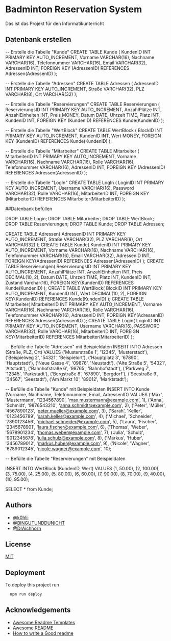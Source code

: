 
# Badminton Reservation System

Das ist das Projekt für den Informatikunterricht




## Datenbank erstellen

-- Erstelle die Tabelle "Kunde"
CREATE TABLE Kunde (
  KundenID INT PRIMARY KEY AUTO_INCREMENT,
  Vorname VARCHAR(16),
  Nachname VARCHAR(16),
  Telefonnummer VARCHAR(16),
  Email VARCHAR(32),
  AdressenID INT,
  FOREIGN KEY (AdressenID) REFERENCES Adressen(AdressenID)
);

-- Erstelle die Tabelle "Adressen"
CREATE TABLE Adressen (
  AdressenID INT PRIMARY KEY AUTO_INCREMENT,
  Straße VARCHAR(32),
  PLZ VARCHAR(8),
  Ort VARCHAR(32)
);

-- Erstelle die Tabelle "Reservierungen"
CREATE TABLE Reservierungen (
  ReservierungsID INT PRIMARY KEY AUTO_INCREMENT,
  AnzahlPlätze INT,
  AnzahlEinheiten INT,
  Preis MONEY,
  Datum DATE,
  Uhrzeit TIME,
  Platz INT,
  KundenID INT,
  FOREIGN KEY (KundenID) REFERENCES Kunde(KundenID)
);

-- Erstelle die Tabelle "WertBlock"
CREATE TABLE WertBlock (
  BlockID INT PRIMARY KEY AUTO_INCREMENT,
  KundenID INT,
  Wert MONEY,
  FOREIGN KEY (KundenID) REFERENCES Kunde(KundenID)
);

-- Erstelle die Tabelle "Mitarbeiter"
CREATE TABLE Mitarbeiter (
  MitarbeiterID INT PRIMARY KEY AUTO_INCREMENT,
  Vorname VARCHAR(16),
  Nachname VARCHAR(16),
  Rolle VARCHAR(16),
  Telefonnummer VARCHAR(16),
  AdressenID INT,
  FOREIGN KEY (AdressenID) REFERENCES Adressen(AdressenID)
);

-- Erstelle die Tabelle "LogIn"
CREATE TABLE LogIn (
  LoginID INT PRIMARY KEY AUTO_INCREMENT,
  Username VARCHAR(16),
  Password VARCHAR(32),
  Rolle VARCHAR(16),
  MitarbeiterID INT,
  FOREIGN KEY (MitarbeiterID) REFERENCES Mitarbeiter(MitarbeiterID)
);




##Datenbank befüllen


DROP TABLE Login;
DROP TABLE Mitarbeiter;
DROP TABLE WertBlock;
DROP TABLE Reservierungen;
DROP TABLE Kunde;
DROP TABLE Adressen;

CREATE TABLE Adressen(
    AdressenID INT PRIMARY KEY AUTO_INCREMENT,
    Straße VARCHAR(32),
    PLZ VARCHAR(8),
    Ort VARCHAR(32)
); 
CREATE TABLE Kunde(
    KundenID INT PRIMARY KEY AUTO_INCREMENT,
    Vorname VARCHAR(16),
    Nachname VARCHAR(16),
    Telefonnummer VARCHAR(16),
    Email VARCHAR(32),
    AdressenID INT,
    FOREIGN KEY(AdressenID) REFERENCES Adressen(AdressenID)
); 
CREATE TABLE Reservierungen(
    ReservierungsID INT PRIMARY KEY AUTO_INCREMENT,
    AnzahlPlätze INT,
    AnzahlEinheiten INT,
    Preis DECIMAL(10, 2),
    Datum DATE,
    Uhrzeit TIME,
    Platz INT,
    KundenID INT,
   	Zustand Varchar(16),
    FOREIGN KEY(KundenID) REFERENCES Kunde(KundenID)
); 
CREATE TABLE WertBlock(
    BlockID INT PRIMARY KEY AUTO_INCREMENT,
    KundenID INT,
    Wert DECIMAL(10, 2),
    FOREIGN KEY(KundenID) REFERENCES Kunde(KundenID)
);
CREATE TABLE Mitarbeiter(
    MitarbeiterID INT PRIMARY KEY AUTO_INCREMENT,
    Vorname VARCHAR(16),
    Nachname VARCHAR(16),
    Rolle VARCHAR(16),
    Telefonnummer VARCHAR(16),
    AdressenID INT,
    FOREIGN KEY(AdressenID) REFERENCES Adressen(AdressenID)
); 
CREATE TABLE Login(
    LoginID INT PRIMARY KEY AUTO_INCREMENT,
    Username VARCHAR(16),
    PASSWORD VARCHAR(32),
    Rolle VARCHAR(16),
    MitarbeiterID INT,
    FOREIGN KEY(MitarbeiterID) REFERENCES Mitarbeiter(MitarbeiterID)
);

-- Befülle die Tabelle "Adressen" mit Beispieldaten
INSERT INTO Adressen (Straße, PLZ, Ort)
VALUES
  ('Musterstraße 1', '12345', 'Musterstadt'),
  ('Beispielweg 2', '54321', 'Beispielort'),
  ('Hauptplatz 3', '67890', 'Hauptstadt'),
  ('Neue Gasse 4', '09876', 'Neustadt'),
  ('Alte Straße 5', '54321', 'Altstadt'),
  ('Bahnhofstraße 6', '98765', 'Bahnhofstadt'),
  ('Parkweg 7', '12345', 'Parkstadt'),
  ('Bergstraße 8', '67890', 'Bergdorf'),
  ('Seestraße 9', '34567', 'Seestadt'),
  ('Am Markt 10', '89012', 'Marktstadt');

-- Befülle die Tabelle "Kunde" mit Beispieldaten
INSERT INTO Kunde (Vorname, Nachname, Telefonnummer, Email, AdressenID)
VALUES
  ('Max', 'Mustermann', '1234567890', 'max.mustermann@example.com', 1),
  ('Anna', 'Schmidt', '9876543210', 'anna.schmidt@example.com', 2),
  ('Peter', 'Müller', '4567890123', 'peter.mueller@example.com', 3),
  ('Sarah', 'Keller', '0123456789', 'sarah.keller@example.com', 4),
  ('Michael', 'Schneider', '7890123456', 'michael.schneider@example.com', 5),
  ('Laura', 'Fischer', '2345678901', 'laura.fischer@example.com', 6),
  ('Thomas', 'Weber', '5678901234', 'thomas.weber@example.com', 7),
  ('Julia', 'Schulz', '9012345678', 'julia.schulz@example.com', 8),
  ('Markus', 'Huber', '3456789012', 'markus.huber@example.com', 9),
  ('Nicole', 'Wagner', '6789012345', 'nicole.wagner@example.com', 10);


-- Befülle die Tabelle "Reservierungen" mit Beispieldaten

INSERT INTO WertBlock (KundenID, Wert)
VALUES
  (1, 50.00),
  (2, 100.00),
  (3, 75.00),
  (4, 25.00),
  (5, 80.00),
  (6, 60.00),
  (7, 90.00),
  (8, 70.00),
  (9, 40.00),
  (10, 95.00);

SELECT * from Kunde;




## Authors

- [@k0hlii](https://www.github.com/k0hlii)
- [@BINGUTUNDDUNICHT](https://github.com/BINGUTUNDDUNICHT)
- [@DrAichhorn](https://github.com/DrAichhorn)



## License

[MIT](https://choosealicense.com/licenses/mit/)
## Deployment

To deploy this project run

```bash
  npm run deploy
```


## Acknowledgements

 - [Awesome Readme Templates](https://awesomeopensource.com/project/elangosundar/awesome-README-templates)
 - [Awesome README](https://github.com/matiassingers/awesome-readme)
 - [How to write a Good readme](https://bulldogjob.com/news/449-how-to-write-a-good-readme-for-your-github-project)

